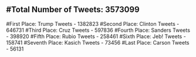 #Total Number of Tweets: 3573099 
---
#First Place: Trump Tweets - 1382823
#Second Place: Clinton Tweets - 646731
#Third Place: Cruz Tweets - 597836
#Fourth Place: Sanders Tweets - 398920
#Fifth Place: Rubio Tweets - 258461
#Sixth Place: Jeb! Tweets - 158741
#Seventh Place: Kasich Tweets - 73456
#Last Place: Carson Tweets - 56131

